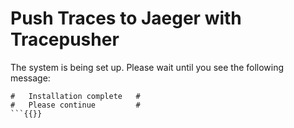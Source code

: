 # Push Traces to Jaeger with Tracepusher

The system is being set up. Please wait until you see the following message:

```
#   Installation complete   #
#   Please continue         #
```{{}}
